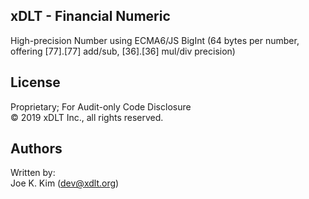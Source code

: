 ## xDLT - Financial Numeric

High-precision Number using ECMA6/JS BigInt 
(64 bytes per number, offering [77].[77] add/sub, [36].[36] mul/div precision)
  
  
## License
  
Proprietary; For Audit-only Code Disclosure  
© 2019 xDLT Inc., all rights reserved.
  
  
## Authors
Written by:  
Joe K. Kim (<dev@xdlt.org>)